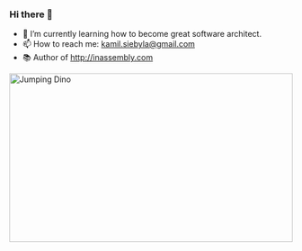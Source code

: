 ### Hi there 👋
- 🌱 I’m currently learning how to become great software architect. 
- 📫 How to reach me: kamil.siebyla@gmail.com
- 📚 Author of http://inassembly.com

 <img src="https://s1.ax1x.com/2020/07/26/apu6AI.gif" alt="Jumping Dino" width="100%" height="300">
